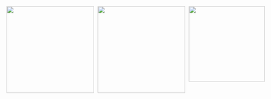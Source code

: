 <div style="display: flex; justify-content: center; gap: 10px; width:700px">
    <img style='width:230px; aspect-ratio:1/1;' src='https://i.gifer.com/3nR6.gif' ></img>
    <img style='width:230px; aspect-ratio:1/1;' src='https://i.gifer.com/xw.gif' ></img>
    <img style='width:200px; aspect-ratio:1/1;' src='https://i.gifer.com/40OU.gif' ></img>
</div>


